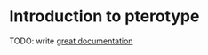 # Introduction to pterotype

TODO: write [great documentation](http://jacobian.org/writing/what-to-write/)

